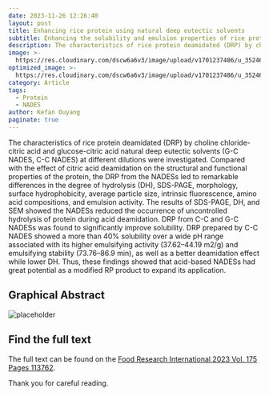 ```yaml
---
date: 2023-11-26 12:26:40
layout: post
title: Enhancing rice protein using natural deep eutectic solvents
subtitle: Enhancing the solubility and emulsion properties of rice protein by deamidation of citric acid-based natural deep eutectic solvents.
description: The characteristics of rice protein deamidated (DRP) by choline chloride-citric acid and glucose-citric acid natural deep eutectic solvents (G-C NADES, C-C NADES) at different dilutions were investigated.
image: >-
  https://res.cloudinary.com/dscw6a6v3/image/upload/v1701237486/u_3524627261_87446291_fm_253_fmt_auto_app_138_f_JPEG_yyyxbi.jpg
optimized_image: >-
  https://res.cloudinary.com/dscw6a6v3/image/upload/v1701237486/u_3524627261_87446291_fm_253_fmt_auto_app_138_f_JPEG_yyyxbi.jpg
category: Article
tags:
  - Protein
  - NADES
author: Kefan Ouyang
paginate: true
---
```

The characteristics of rice protein deamidated (DRP) by choline chloride-citric acid and glucose-citric acid natural deep eutectic solvents (G-C NADES, C-C NADES) at different dilutions were investigated. Compared with the effect of citric acid deamidation on the structural and functional properties of the protein, the DRP from the NADESs led to remarkable differences in the degree of hydrolysis (DH), SDS-PAGE, morphology, surface hydrophobicity, average particle size, intrinsic fluorescence, amino acid compositions, and emulsion activity. The results of SDS-PAGE, DH, and SEM showed the NADESs reduced the occurrence of uncontrolled hydrolysis of protein during acid deamidation. DRP from C-C and G-C NADESs was found to significantly improve solubility. DRP prepared by C-C NADES showed a more than 40% solubility over a wide pH range associated with its higher emulsifying activity (37.62–44.19 m2/g) and emulsifying stability (73.76–86.9 min), as well as a better deamidation effect while lower DH. Thus, these findings showed that acid-based NADESs had great potential as a modified RP product to expand its application.

## Graphical Abstract

  ![placeholder](https://res.cloudinary.com/dscw6a6v3/image/upload/v1701237379/1-s2.0-S0963996923013108-ga1_lrg_1_duczd5.jpg)
  
## Find the full text

The full text can be found on the [Food Research International 2023 Vol. 175 Pages 113762](https://doi.org/10.1016/j.foodres.2023.113762).

Thank you for careful reading.
